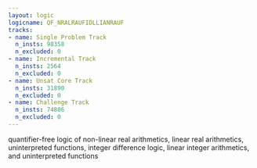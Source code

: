 ```yaml
---
layout: logic
logicname: QF_NRALRAUFIDLLIANRAUF
tracks:
- name: Single Problem Track
  n_insts: 98358
  n_excluded: 0
- name: Incremental Track
  n_insts: 2564
  n_excluded: 0
- name: Unsat Core Track
  n_insts: 31890
  n_excluded: 0
- name: Challenge Track
  n_insts: 74806
  n_excluded: 0
---
```

quantifier-free logic of non-linear real arithmetics, linear real arithmetics, uninterpreted functions, integer difference logic, linear integer arithmetics, and uninterpreted functions
